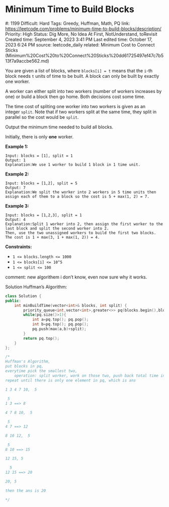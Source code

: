 # Minimum Time to Build Blocks

#: 1199
Difficult: Hard
Tags: Greedy, Huffman, Math, PQ
link: https://leetcode.com/problems/minimum-time-to-build-blocks/description/
Priority: High
Status: Dig More, No Idea At First, NotUnderstand, toRevisit
Created time: September 4, 2023 3:41 PM
Last edited time: October 17, 2023 6:24 PM
source: leetcode_daily
related: Minimum Cost to Connect Sticks (Minimum%20Cost%20to%20Connect%20Sticks%20dd61725497ef47c7b513f7a9accbe562.md)

You are given a list of blocks, where `blocks[i] = t` means that the `i`-th block needs `t` units of time to be built. A block can only be built by exactly one worker.

A worker can either split into two workers (number of workers increases by one) or build a block then go home. Both decisions cost some time.

The time cost of spliting one worker into two workers is given as an integer `split`. Note that if two workers split at the same time, they split in parallel so the cost would be `split`.

Output the minimum time needed to build all blocks.

Initially, there is only **one** worker.

**Example 1:**

```
Input: blocks = [1], split = 1
Output: 1
Explanation:We use 1 worker to build 1 block in 1 time unit.

```

**Example 2:**

```
Input: blocks = [1,2], split = 5
Output: 7
Explanation:We split the worker into 2 workers in 5 time units then assign each of them to a block so the cost is 5 + max(1, 2) = 7.

```

**Example 3:**

```
Input: blocks = [1,2,3], split = 1
Output: 4
Explanation:Split 1 worker into 2, then assign the first worker to the last block and split the second worker into 2.
Then, use the two unassigned workers to build the first two blocks.
The cost is 1 + max(3, 1 + max(1, 2)) = 4.

```

**Constraints:**

- `1 <= blocks.length <= 1000`
- `1 <= blocks[i] <= 10^5`
- `1 <= split <= 100`

comment: new algorithem i don’t know, even now sure why it works.

Solution Huffman’s Algorithm:

```cpp
class Solution {
public:
    int minBuildTime(vector<int>& blocks, int split) {
        priority_queue<int,vector<int>,greater<>> pq(blocks.begin(),blocks.end());
        while(pq.size()>1){
            int a=pq.top(); pq.pop();
            int b=pq.top(); pq.pop();
            pq.push(max(a,b)+split);
        }
        return pq.top();
    }
};

/*
Huffman's Algorithm,
put blocks in pq, 
everytime pick the smallest two, 
    operation: split worker, work on those two, push back total time into pq
repeat until there is only one element in pq, which is ans

1 3 4 7 10,  5
 
 5
1 3 ==> 8

4 7 8 10,  5

 5
4 7 ==> 12

8 10 12,  5

 5
8 10 ==> 15

12 15, 5

  5
12 15 ==> 20

20, 5

then the ans is 20

*/
```